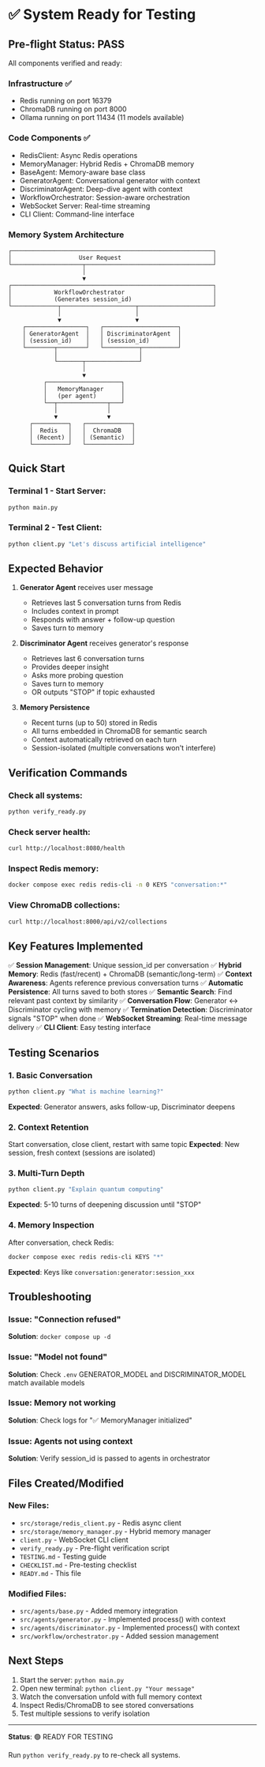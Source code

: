 # ✅ System Ready for Testing

## Pre-flight Status: PASS

All components verified and ready:

### Infrastructure ✅
- Redis running on port 16379
- ChromaDB running on port 8000  
- Ollama running on port 11434 (11 models available)

### Code Components ✅
- RedisClient: Async Redis operations
- MemoryManager: Hybrid Redis + ChromaDB memory
- BaseAgent: Memory-aware base class
- GeneratorAgent: Conversational generator with context
- DiscriminatorAgent: Deep-dive agent with context
- WorkflowOrchestrator: Session-aware orchestration
- WebSocket Server: Real-time streaming
- CLI Client: Command-line interface

### Memory System Architecture
```
┌─────────────────────────────────────────────────────────┐
│                   User Request                          │
└────────────────────┬────────────────────────────────────┘
                     │
                     ▼
┌─────────────────────────────────────────────────────────┐
│            WorkflowOrchestrator                         │
│            (Generates session_id)                       │
└─────────────┬─────────────────────┬─────────────────────┘
              │                     │
              ▼                     ▼
    ┌─────────────────┐   ┌─────────────────────┐
    │ GeneratorAgent  │   │ DiscriminatorAgent  │
    │ (session_id)    │   │ (session_id)        │
    └────────┬────────┘   └──────────┬──────────┘
             │                       │
             └───────┬───────────────┘
                     │
                     ▼
          ┌─────────────────────┐
          │   MemoryManager     │
          │   (per agent)       │
          └──┬──────────────┬───┘
             │              │
             ▼              ▼
      ┌──────────┐   ┌─────────────┐
      │  Redis   │   │  ChromaDB   │
      │ (Recent) │   │ (Semantic)  │
      └──────────┘   └─────────────┘
```

## Quick Start

### Terminal 1 - Start Server:
```bash
python main.py
```

### Terminal 2 - Test Client:
```bash
python client.py "Let's discuss artificial intelligence"
```

## Expected Behavior

1. **Generator Agent** receives user message
   - Retrieves last 5 conversation turns from Redis
   - Includes context in prompt
   - Responds with answer + follow-up question
   - Saves turn to memory

2. **Discriminator Agent** receives generator's response
   - Retrieves last 6 conversation turns
   - Provides deeper insight
   - Asks more probing question
   - Saves turn to memory
   - OR outputs "STOP" if topic exhausted

3. **Memory Persistence**
   - Recent turns (up to 50) stored in Redis
   - All turns embedded in ChromaDB for semantic search
   - Context automatically retrieved on each turn
   - Session-isolated (multiple conversations won't interfere)

## Verification Commands

### Check all systems:
```bash
python verify_ready.py
```

### Check server health:
```bash
curl http://localhost:8080/health
```

### Inspect Redis memory:
```bash
docker compose exec redis redis-cli -n 0 KEYS "conversation:*"
```

### View ChromaDB collections:
```bash
curl http://localhost:8000/api/v2/collections
```

## Key Features Implemented

✅ **Session Management**: Unique session_id per conversation
✅ **Hybrid Memory**: Redis (fast/recent) + ChromaDB (semantic/long-term)
✅ **Context Awareness**: Agents reference previous conversation turns
✅ **Automatic Persistence**: All turns saved to both stores
✅ **Semantic Search**: Find relevant past context by similarity
✅ **Conversation Flow**: Generator ↔ Discriminator cycling with memory
✅ **Termination Detection**: Discriminator signals "STOP" when done
✅ **WebSocket Streaming**: Real-time message delivery
✅ **CLI Client**: Easy testing interface

## Testing Scenarios

### 1. Basic Conversation
```bash
python client.py "What is machine learning?"
```
**Expected**: Generator answers, asks follow-up, Discriminator deepens

### 2. Context Retention
Start conversation, close client, restart with same topic
**Expected**: New session, fresh context (sessions are isolated)

### 3. Multi-Turn Depth
```bash
python client.py "Explain quantum computing"
```
**Expected**: 5-10 turns of deepening discussion until "STOP"

### 4. Memory Inspection
After conversation, check Redis:
```bash
docker compose exec redis redis-cli KEYS "*"
```
**Expected**: Keys like `conversation:generator:session_xxx`

## Troubleshooting

### Issue: "Connection refused"
**Solution**: `docker compose up -d`

### Issue: "Model not found"  
**Solution**: Check `.env` GENERATOR_MODEL and DISCRIMINATOR_MODEL match available models

### Issue: Memory not working
**Solution**: Check logs for "✅ MemoryManager initialized"

### Issue: Agents not using context
**Solution**: Verify session_id is passed to agents in orchestrator

## Files Created/Modified

### New Files:
- `src/storage/redis_client.py` - Redis async client
- `src/storage/memory_manager.py` - Hybrid memory manager
- `client.py` - WebSocket CLI client
- `verify_ready.py` - Pre-flight verification script
- `TESTING.md` - Testing guide
- `CHECKLIST.md` - Pre-testing checklist
- `READY.md` - This file

### Modified Files:
- `src/agents/base.py` - Added memory integration
- `src/agents/generator.py` - Implemented process() with context
- `src/agents/discriminator.py` - Implemented process() with context
- `src/workflow/orchestrator.py` - Added session management

## Next Steps

1. Start the server: `python main.py`
2. Open new terminal: `python client.py "Your message"`
3. Watch the conversation unfold with full memory context
4. Inspect Redis/ChromaDB to see stored conversations
5. Test multiple sessions to verify isolation

---

**Status**: 🟢 READY FOR TESTING

Run `python verify_ready.py` to re-check all systems.